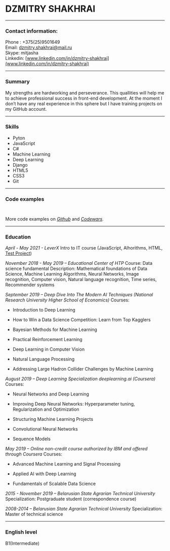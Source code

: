 # DZMITRY SHAKHRAI
***
### Contact information:
Phone : +375(25)9501649\
Email: dzmitry.shakhrai@mail.ru\
Skype: mitjasha\
Linkedin: [www.linkedin.com/in/dzmitry-shakhrai](www.linkedin.com/in/dzmitry-shakhrai)
***
### Summary
My strengths are hardworking and perseverance. This quallities will help me to achieve professional success in front-end development. At the moment I don’t have any real experience in this sphere but I have training projects on my GitHub account.
***
### Skills
 - Pyton
 - JavaScript 
 - C#
 - Machine Learning 
 - Deep Learning
 - Django
 - HTML5
 - CSS3 
 - Git 
***
### Code examples
 ```

```
```

```
More code examples on *[Github](https://github.com/mitjasha)* and *[Codewars](https://www.codewars.com/users/mitjasha)*.
***
### Education
*April - May 2021 - LeverX*
Intro to IT course (JavaScript, Alhorithms, HTML, [Test Project](mitjasha.github.io/appfortests/))

*November 2018 - May 2019 – Educational Center of HTP*
Course: Data science fundamental Description: Mathematical foundations of Data Science, Machine Learning Algorithms, Neural Networks, Image recognition, Computer vision, Natural language recognition, Time series, Recommender systems

*September 2019 – Deep Dive Into The Modern AI Techniques (National Research University Higher School of Economics)*
Courses:

- Introduction to Deep Learning

- How to Win a Data Science Competition: Learn from Top Kagglers

- Bayesian Methods for Machine Learning

- Practical Reinforcement Learning

- Deep Learning in Computer Vision

- Natural Language Processing

- Addressing Large Hadron Collider Challenges by Machine Learning

*August 2019 – Deep Learning Specialization deeplearning.ai (Coursera)*
Courses:

- Neural Networks and Deep Learning

- Improving Deep Neural Networks: Hyperparameter tuning, Regularization and Optimization

- Structuring Machine Learning Projects

- Convolutional Neural Networks

- Sequence Models

*May 2019 – Online non-credit course authorized by IBM and offered through Coursera*
Courses:

- Advanced Machine Learning and Signal Processing

- Applied AI with Deep Learning

- Fundamentals of Scalable Data Science

*2015 - November 2019 – Belarusian State Agrarian Technical University*
Specialization: Postgraduate student (correspondence course)

*2008-2014 – Belarusian State Agrarian Technical University*
Specialization: Master of technical science    
***
### English level
B1(Intermediate)
